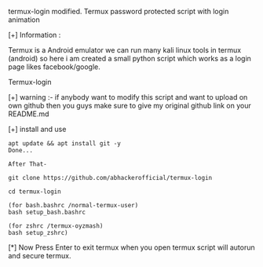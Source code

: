 termux-login modified.
Termux password protected script with login animation



 [+] Information :

   Termux is a Android emulator we can run many kali linux
   tools in termux (android) so here i am created a small 
   python script which works as a login page likes facebook/google.
   

   Termux-login

[+] warning :- if anybody want to modify this script and want to 
    upload on own github then you guys make sure to give my original github link on your README.md


[+] install and use
    
    apt update && apt install git -y
    Done...
    
    After That-
    
    git clone https://github.com/abhackerofficial/termux-login

    cd termux-login
    
    (for bash.bashrc /normal-termux-user)
    bash setup_bash.bashrc
    
    (for zshrc /termux-oyzmash)
    bash setup_zshrc)

[*] Now Press Enter to exit termux when you open termux script will autorun and secure termux.
    
